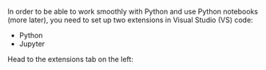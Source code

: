 In order to be able to work smoothly with Python and use Python notebooks (more later), you need to set up two extensions in Visual Studio (VS) code:
- Python
- Jupyter

Head to the extensions tab on the left:

